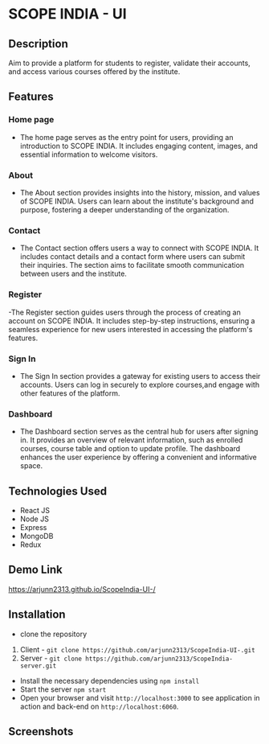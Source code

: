  # SCOPE INDIA - UI
## Description

Aim to provide a platform for students to register, validate their accounts, and access various courses offered by the institute.
## Features
### Home page
 - The home page serves as the entry point for users, providing an introduction to SCOPE INDIA. It includes engaging content, images, and essential information to welcome visitors.
### About
- The About section provides insights into the history, mission, and values of SCOPE INDIA. Users can learn about the institute's background and purpose, fostering a deeper understanding of the organization.
### Contact
- The Contact section offers users a way to connect with SCOPE INDIA. It includes contact details and a contact form where users can submit their inquiries. The section aims to facilitate smooth communication between users and the institute.

### Register
-The Register section guides users through the process of creating an account on SCOPE INDIA. It includes step-by-step instructions, ensuring a seamless experience for new users interested in accessing the platform's features.

### Sign In
- The Sign In section provides a gateway for existing users to access their accounts. Users can log in securely to explore courses,and engage with other features of the platform.

### Dashboard
- The Dashboard section serves as the central hub for users after signing in. It provides an overview of relevant information, such as enrolled courses, course table and option to update profile. The dashboard enhances the user experience by offering a convenient and informative space.

## Technologies Used
- React JS
- Node JS
- Express
- MongoDB
- Redux

## Demo Link
https://arjunn2313.github.io/ScopeIndia-UI-/


## Installation
 - clone the repository
  1. Client -  `git clone https://github.com/arjunn2313/ScopeIndia-UI-.git`
  2.  Server - `git clone https://github.com/arjunn2313/ScopeIndia-server.git`
  - Install the necessary dependencies using `npm install`
  -  Start the  server  `npm start`
  -  Open your browser and visit `http://localhost:3000` to see application in action and back-end on `http://localhost:6060`.

## Screenshots
